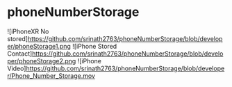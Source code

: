 # phoneNumberStorage
![iPhoneXR No stored]https://github.com/srinath2763/phoneNumberStorage/blob/developer/phoneStorage1.png
![iPhone Stored Contact]https://github.com/srinath2763/phoneNumberStorage/blob/developer/phoneStorage2.png
![iPhone Video]https://github.com/srinath2763/phoneNumberStorage/blob/developer/Phone_Number_Storage.mov
